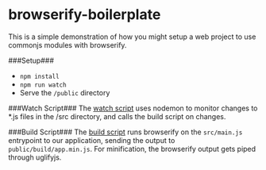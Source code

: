 # browserify-boilerplate

This is a simple demonstration of how you might setup a web project to use commonjs modules with browserify. 

###Setup###
  - ```npm install```
  - ```npm run watch```
  - Serve the ```/public``` directory
  
###Watch Script###
The [watch script](https://github.com/curtis1000/browserify-boilerplate/blob/master/package.json#L10) uses nodemon to monitor changes to *.js files in the /src directory, and calls the build script on changes.

###Build Script###
The [build script](https://github.com/curtis1000/browserify-boilerplate/blob/master/package.json#L9) runs browserify on the ```src/main.js``` entrypoint to our application, sending the output to ```public/build/app.min.js```. For minification, the browserify output gets piped through uglifyjs.
